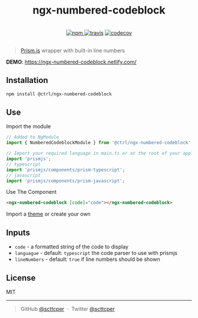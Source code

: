 <div align="center">
  <h1>ngx-numbered-codeblock</h1>
  <br>
  <a href="https://www.npmjs.org/package/@ctrl/ngx-numbered-codeblock">
    <img src="https://badge.fury.io/js/%40ctrl%2Fngx-numbered-codeblock.svg" alt="npm">
  </a> 
  <a href="https://travis-ci.org/TypeCtrl/ngx-numbered-codeblock">
    <img src="https://travis-ci.org/TypeCtrl/ngx-numbered-codeblock.svg?branch=master" alt="travis"></a> 
  <a href="https://codecov.io/github/typectrl/ngx-numbered-codeblock">
    <img src="https://img.shields.io/codecov/c/github/typectrl/ngx-numbered-codeblock.svg" alt="codecov">
  </a>
  <br>
  <br>
</div>

> [Prism.js](https://github.com/PrismJS/prism) wrapper with built-in line numbers

__DEMO__: https://ngx-numbered-codeblock.netlify.com/  

## Installation

```sh
npm install @ctrl/ngx-numbered-codeblock
```

## Use
Import the module

```ts
// Added to NgModule
import { NumberedCodeblockModule } from '@ctrl/ngx-numbered-codeblock';

// Import your required language in main.ts or at the root of your application
import 'prismjs';
// typescript
import 'prismjs/components/prism-typescript';
// javascript
import 'prismjs/components/prism-javascript';
```

Use The Component
```html
<ngx-numbered-codeblock [code]="code"></ngx-numbered-codeblock>
```

Import a [theme](https://github.com/PrismJS/prism-themes) or create your own

## Inputs
* `code` - a formatted string of the code to display
* `languague` - default: `typescript` the code parser to use with prismjs
* `lineNumbers` - default: `true` if line numbers should be shown

## License
MIT

---

> GitHub [@scttcper](https://github.com/scttcper) &nbsp;&middot;&nbsp;
> Twitter [@scttcper](https://twitter.com/scttcper)
